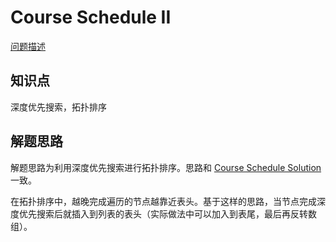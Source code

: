 # Course Schedule II

[问题描述](https://leetcode.com/problems/course-schedule-ii/)

## 知识点

深度优先搜索，拓扑排序

## 解题思路

解题思路为利用深度优先搜索进行拓扑排序。思路和 [Course Schedule Solution](https://github.com/bingzhong-project/leetcode/blob/master/algorithms/course-schedule/solutions.md) 一致。

在拓扑排序中，越晚完成遍历的节点越靠近表头。基于这样的思路，当节点完成深度优先搜索后就插入到列表的表头（实际做法中可以加入到表尾，最后再反转数组）。
